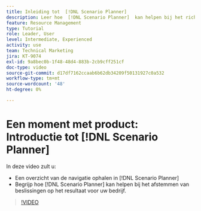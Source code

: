 ```yaml
---
title: Inleiding tot  [!DNL Scenario Planner]
description: Leer hoe  [!DNL Scenario Planner]  kan helpen bij het richten van besluiten met resultaat voor uw zaken. Leer hoe te om  [!DNL Scenario Planner] te navigeren.
feature: Resource Management
type: Tutorial
role: Leader, User
level: Intermediate, Experienced
activity: use
team: Technical Marketing
jira: KT-9074
exl-id: 9a8bec0b-1f48-48d4-883b-2cb9cff251cf
doc-type: video
source-git-commit: d17df7162ccaab6b62db34209f50131927c0a532
workflow-type: tm+mt
source-wordcount: '48'
ht-degree: 0%

---
```


# Een moment met product: Introductie tot [!DNL Scenario Planner]

In deze video zult u:

* Een overzicht van de navigatie ophalen in [!DNL Scenario Planner]
* Begrijp hoe [!DNL Scenario Planner] kan helpen bij het afstemmen van beslissingen op het resultaat voor uw bedrijf.

>[!VIDEO](https://video.tv.adobe.com/v/335316/?quality=12&learn=on&enablevpops)
